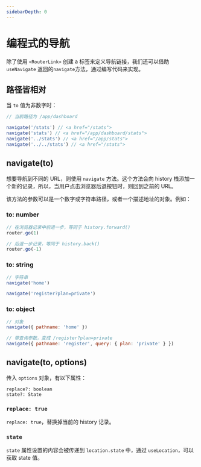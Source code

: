 ```yaml
---
sidebarDepth: 0
---
```


# 编程式的导航

除了使用 `<RouterLink>` 创建 a 标签来定义导航链接，我们还可以借助 `useNavigate` 返回的`navigate`方法，通过编写代码来实现。

## 路径皆相对

当 `to` 值为非数字时：

```ts
// 当前路径为 /app/dashboard

navigate('/stats') // <a href="/stats">
navigate('stats') // <a href="/app/dashboard/stats">
navigate('../stats') // <a href="/app/stats">
navigate('../../stats') // <a href="/stats">
```

## navigate(to)

想要导航到不同的 URL，则使用 `navigate` 方法。这个方法会向 history 栈添加一个新的记录，所以，当用户点击浏览器后退按钮时，则回到之前的 URL。

该方法的参数可以是一个数字或字符串路径，或者一个描述地址的对象。例如：

### to: number

```js
// 在浏览器记录中前进一步，等同于 history.forward()
router.go(1)

// 后退一步记录，等同于 history.back()
router.go(-1)
```

### to: string

```js
// 字符串
navigate('home')

navigate('register?plan=private')
```

### to: object

```js
// 对象
navigate({ pathname: 'home' })

// 带查询参数，变成 /register?plan=private
navigate({ pathname: 'register', query: { plan: 'private' } })
```

## navigate(to, options)

传入 `options` 对象，有以下属性：

```
replace?: boolean
state?: State
```

### `replace: true`

`replace: true`，替换掉当前的 history 记录。

### `state`

`state` 属性设置的内容会被传递到 `location.state` 中，通过 `useLocation`，可以获取 state 值。
